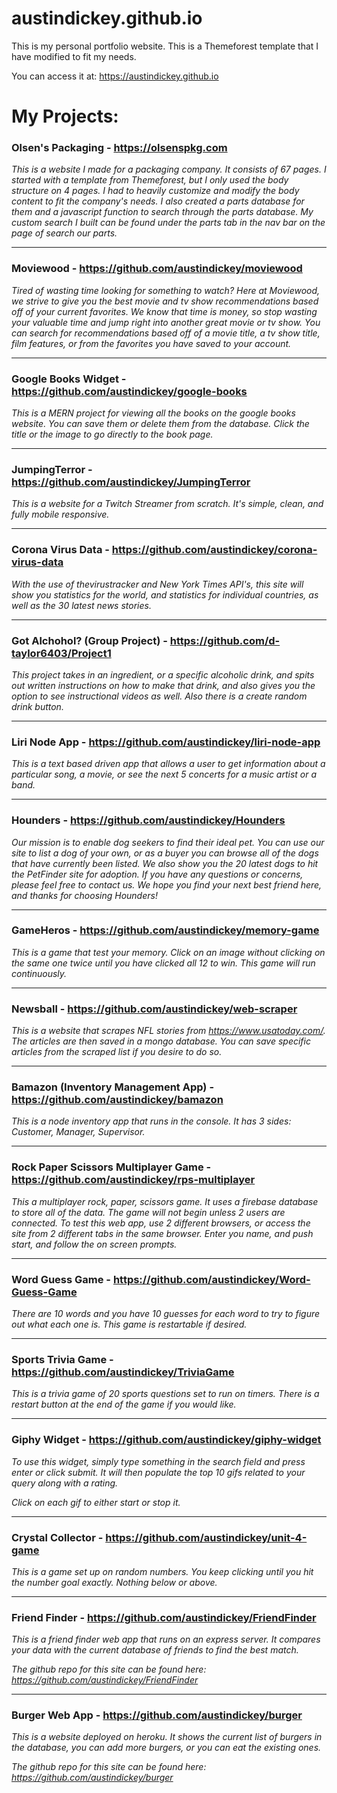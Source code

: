 # austindickey.github.io

This is my personal portfolio website. This is a Themeforest template that I have modified to fit my needs.

You can access it at: https://austindickey.github.io


# My Projects:

### Olsen's Packaging - https://olsenspkg.com

_This is a website I made for a packaging company. It consists of 67 pages. I started with a template from Themeforest, but I only used the body structure on 4 pages. I had to heavily customize and modify the body content to fit the company's needs. I also created a parts database for them and a javascript function to search through the parts database. My custom search I built can be found under the parts tab in the nav bar on the page of search our parts._

---

### Moviewood - https://github.com/austindickey/moviewood

_Tired of wasting time looking for something to watch? Here at Moviewood, we strive to give you the best movie and tv show recommendations based off of your current favorites. We know that time is money, so stop wasting your valuable time and jump right into another great movie or tv show. You can search for recommendations based off of a movie title, a tv show title, film features, or from the favorites you have saved to your account._

---

### Google Books Widget - https://github.com/austindickey/google-books

_This is a MERN project for viewing all the books on the google books website. You can save them or delete them from the database. Click the title or the image to go directly to the book page._

---

### JumpingTerror - https://github.com/austindickey/JumpingTerror

_This is a website for a Twitch Streamer from scratch. It's simple, clean, and fully mobile responsive._

---

### Corona Virus Data - https://github.com/austindickey/corona-virus-data

_With the use of thevirustracker and New York Times API's, this site will show you statistics for the world, and statistics for individual countries, as well as the 30 latest news stories._

---

### Got Alchohol? (Group Project) - https://github.com/d-taylor6403/Project1

_This project takes in an ingredient, or a specific alcoholic drink, and spits out written instructions on how to make that drink, and also gives you the option to see instructional videos as well. Also there is a create random drink button._

---

### Liri Node App - https://github.com/austindickey/liri-node-app

_This is a text based driven app that allows a user to get information about a particular song, a movie, or see the next 5 concerts for a music artist or a band._

---

### Hounders - https://github.com/austindickey/Hounders

_Our mission is to enable dog seekers to find their ideal pet. You can use our site to list a dog of your own, or as a buyer you can browse all of the dogs that have currently been listed. We also show you the 20 latest dogs to hit the PetFinder site for adoption. If you have any questions or concerns, please feel free to contact us. We hope you find your next best friend here, and thanks for choosing Hounders!_

---

### GameHeros - https://github.com/austindickey/memory-game

_This is a game that test your memory. Click on an image without clicking on the same one twice until you have clicked all 12 to win. This game will run continuously._

---

### Newsball - https://github.com/austindickey/web-scraper

_This is a website that scrapes NFL stories from https://www.usatoday.com/. The articles are then saved in a mongo database. You can save specific articles from the scraped list if you desire to do so._

---

### Bamazon (Inventory Management App) - https://github.com/austindickey/bamazon

_This is a node inventory app that runs in the console. It has 3 sides: Customer, Manager, Supervisor._

---

### Rock Paper Scissors Multiplayer Game - https://github.com/austindickey/rps-multiplayer

_This a multiplayer rock, paper, scissors game. It uses a firebase database to store all of the data. The game will not begin unless 2 users are connected. To test this web app, use 2 different browsers, or access the site from 2 different tabs in the same browser. Enter you name, and push start, and follow the on screen prompts._

---

### Word Guess Game - https://github.com/austindickey/Word-Guess-Game

_There are 10 words and you have 10 guesses for each word to try to figure out what each one is. This game is restartable if desired._

---

### Sports Trivia Game - https://github.com/austindickey/TriviaGame

_This is a trivia game of 20 sports questions set to run on timers. There is a restart button at the end of the game if you would like._

---

### Giphy Widget - https://github.com/austindickey/giphy-widget

_To use this widget, simply type something in the search field and press enter or click submit. It will then populate the top 10 gifs related to your query along with a rating._

_Click on each gif to either start or stop it._

---

### Crystal Collector - https://github.com/austindickey/unit-4-game

_This is a game set up on random numbers. You keep clicking until you hit the number goal exactly. Nothing below or above._

---

### Friend Finder - https://github.com/austindickey/FriendFinder

_This is a friend finder web app that runs on an express server. It compares your data with the current database of friends to find the best match._

_The github repo for this site can be found here: https://github.com/austindickey/FriendFinder_

---

### Burger Web App - https://github.com/austindickey/burger

_This is a website deployed on heroku. It shows the current list of burgers in the database, you can add more burgers, or you can eat the existing ones._

_The github repo for this site can be found here: https://github.com/austindickey/burger_